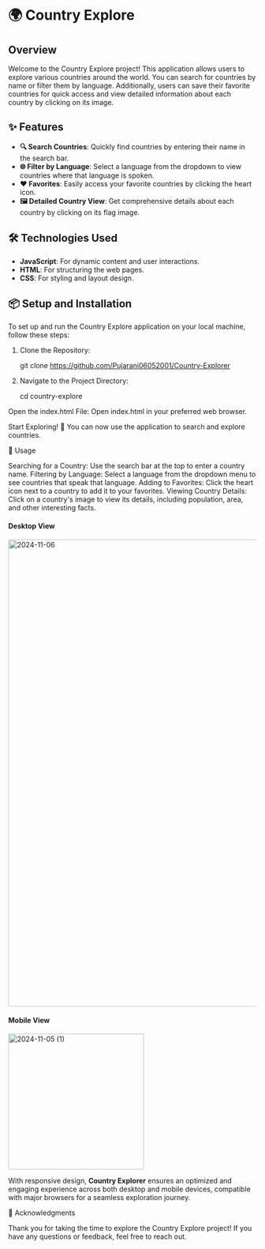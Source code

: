 # 🌍 Country Explore

## Overview
Welcome to the Country Explore project! This application allows users to explore various countries around the world. You can search for countries by name or filter them by language. Additionally, users can save their favorite countries for quick access and view detailed information about each country by clicking on its image.

## ✨ Features
- **🔍 Search Countries**: Quickly find countries by entering their name in the search bar.
- **🌐 Filter by Language**: Select a language from the dropdown to view countries where that language is spoken.
- **❤️ Favorites**: Easily access your favorite countries by clicking the heart icon.
- **🖼️ Detailed Country View**: Get comprehensive details about each country by clicking on its flag image.

## 🛠️ Technologies Used
- **JavaScript**: For dynamic content and user interactions.
- **HTML**: For structuring the web pages.
- **CSS**: For styling and layout design.

## 📦 Setup and Installation
To set up and run the Country Explore application on your local machine, follow these steps:

1. Clone the Repository:
   
   git clone https://github.com/Pujarani06052001/Country-Explorer


2. Navigate to the Project Directory:

   cd country-explore

Open the index.html File: Open index.html in your preferred web browser.

Start Exploring! 🚀 You can now use the application to search and explore countries.


📖 Usage

Searching for a Country: Use the search bar at the top to enter a country name.
Filtering by Language: Select a language from the dropdown menu to see countries that speak that language.
Adding to Favorites: Click the heart icon next to a country to add it to your favorites.
Viewing Country Details: Click on a country's image to view its details, including population, area, and other interesting facts.


#### Desktop View

<img width="946" alt="2024-11-06" src="https://github.com/user-attachments/assets/ecdab641-6878-4aa7-8331-a52dd24fa4ed">


#### Mobile View

<img width="275" alt="2024-11-05 (1)" src="https://github.com/user-attachments/assets/d5bf9570-0143-4c74-aa22-d9cf6a200e98">


With responsive design, **Country Explorer** ensures an optimized and engaging experience across both desktop and mobile devices, compatible with major browsers for a seamless exploration journey.


🙏 Acknowledgments

Thank you for taking the time to explore the Country Explore project! If you have any questions or feedback, feel free to reach out.
